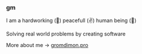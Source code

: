 ### gm

I am a hardworking (💪) peacefull (✌️) human being (🧬)

Solving real world problems by creating software

More about me -> [gromdimon.pro](https://gromdimon.pro)

<!-- ![gromdimon's github stats](https://github-readme-stats.vercel.app/api?username=gromdimon&show_icons=true&theme=merko) -->
